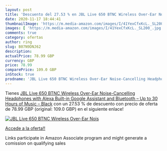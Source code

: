 ```yaml
---
layout: post
title: 'Descuento del 27.53 % en JBL Live 650 BTNC Wireless Over-Ear Nois'
date: 2020-11-17 18:44:41
thumbnailImage: 'https://m.media-amazon.com/images/I/41YexCfxKcL._SL200_.jpg'
images: [ 'https://m.media-amazon.com/images/I/41YexCfxKcL._SL200_.jpg' ]
comments: true
category: ofertas
author: ring
slug: B07N9DNJ62
description:
actualPrice: 78.99 GBP
currency: GBP
price: 78.99
comparePrice: 109.0 GBP
inStock: true
prodname: 'JBL Live 650 BTNC Wireless Over-Ear Noise-Cancelling Headphones with Alexa Built-in  Google Assistant and Bluetooth – Up to 30 Hours of Music – Black'
---
```


Tienes [JBL Live 650 BTNC Wireless Over-Ear Noise-Cancelling Headphones with Alexa Built-in  Google Assistant and Bluetooth – Up to 30 Hours of Music – Black](https://www.amazon.co.uk/dp/B07N9DNJ62/?tag=tolees0a-21) con un 27.53 % de descuento con precio de oferta de 78.99 GBP (original: 109.0 GBP) en el siguiente enlace!

[![JBL Live 650 BTNC Wireless Over-Ear Nois](https://m.media-amazon.com/images/I/41YexCfxKcL._SL200_.jpg)](https://www.amazon.co.uk/dp/B07N9DNJ62/?tag=tolees0a-21)

[Accede a la oferta!!](https://www.amazon.co.uk/dp/B07N9DNJ62/?tag=tolees0a-21)

Links participate in Amazon Associate program and might generate a comission on qualifying sales


